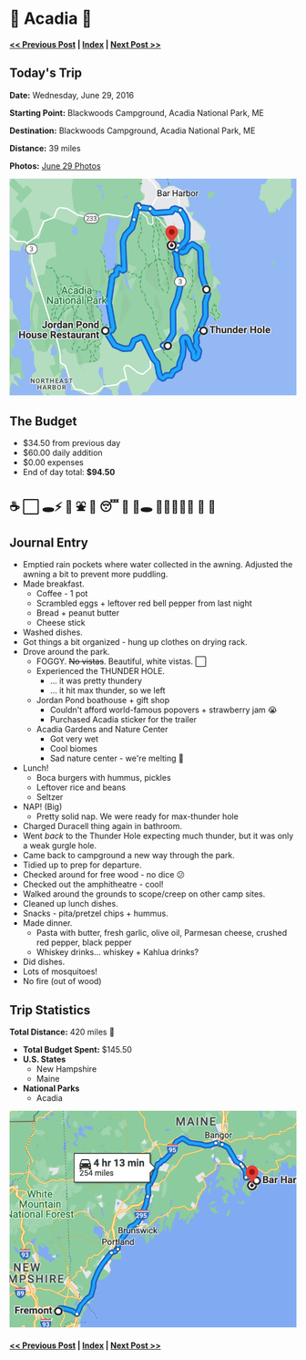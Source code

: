 # 🌲 Acadia 🌲

#### [<< Previous Post](06-28.md) | [Index](../README.md) | [Next Post >>](06-30.md)

## Today's Trip

**Date:** Wednesday, June 29, 2016

**Starting Point:** Blackwoods Campground, Acadia National Park, ME

**Destination:** Blackwoods Campground, Acadia National Park, ME

**Distance:** 39 miles

**Photos:** [June 29 Photos](https://jay-d.me/2016RT-06-29)

![map of acadia](maps/06-29.png "day map")

## The Budget

* $34.50 from previous day
* $60.00 daily addition
* $0.00 expenses
* End of day total: **$94.50**

##  ☕️ ⬜️ 🕳⚡️ 🛶 ⛲️ 🍔 😴 🔋 🫧🕳 🚶🏻‍♀️🚶🏻 🍝 🦟

## Journal Entry

* Emptied rain pockets where water collected in the awning. Adjusted the awning a bit to prevent more puddling.
* Made breakfast.
  * Coffee - 1 pot
  * Scrambled eggs + leftover red bell pepper from last night
  * Bread + peanut butter
  * Cheese stick
* Washed dishes.
* Got things a bit organized - hung up clothes on drying rack.
* Drove around the park.
  * FOGGY. ~~No vistas~~. Beautiful, white vistas. ⬜️
  * Experienced the THUNDER HOLE.
    * ... it was pretty thundery
    * ... it hit max thunder, so we left
  * Jordan Pond boathouse + gift shop
    * Couldn't afford world-famous popovers + strawberry jam 😭
    * Purchased Acadia sticker for the trailer
  * Acadia Gardens and Nature Center
    * Got very wet
    * Cool biomes
    * Sad nature center - we're melting 🫠
* Lunch!
  * Boca burgers with hummus, pickles
  * Leftover rice and beans
  * Seltzer
* NAP! (Big)
  * Pretty solid nap. We were ready for max-thunder hole
* Charged Duracell thing again in bathroom.
* Went *back* to the Thunder Hole expecting much thunder, but it was only a weak gurgle hole.
* Came back to campground a new way through the park.
* Tidied up to prep for departure.
* Checked around for free wood - no dice 😕
* Checked out the amphitheatre - cool!
* Walked around the grounds to scope/creep on other camp sites.
* Cleaned up lunch dishes.
* Snacks - pita/pretzel chips + hummus.
* Made dinner.
  * Pasta with butter, fresh garlic, olive oil, Parmesan cheese, crushed red pepper, black pepper
  * Whiskey drinks... whiskey + Kahlua drinks?
* Did dishes.
* Lots of mosquitoes!
* No fire (out of wood)

## Trip Statistics

**Total Distance:** 420 miles 🥦
* **Total Budget Spent:** $145.50
* **U.S. States**
  * New Hampshire
  * Maine
* **National Parks**
  * Acadia

![total trip from fremont to acadia](maps/totals/06-29-total.png "total trip map")

#### [<< Previous Post](06-28.md) | [Index](../README.md) | [Next Post >>](06-30.md)
